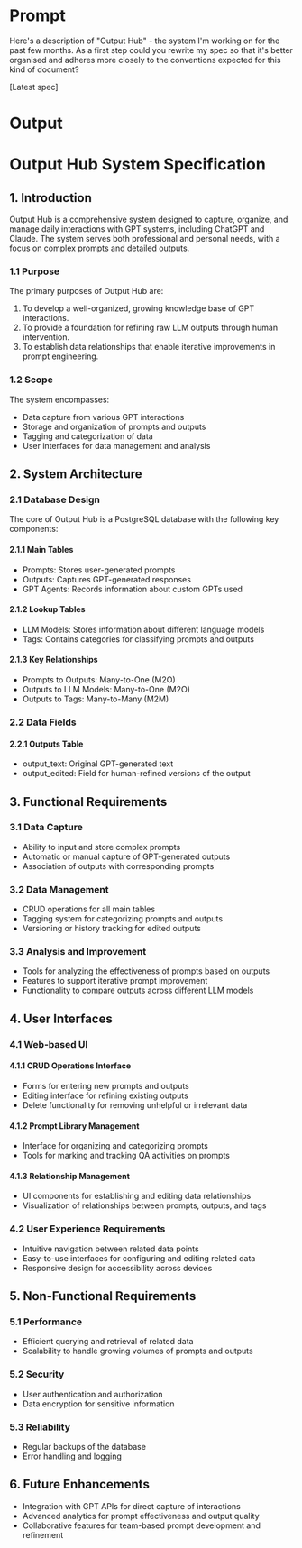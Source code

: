 # Prompt

Here's a description of "Output Hub" - the system I'm working on for the past few months. As a first step could you rewrite my spec so that it's better organised and adheres more closely to the conventions expected for this kind of document?

[Latest spec]

# Output

# Output Hub System Specification

## 1. Introduction

Output Hub is a comprehensive system designed to capture, organize, and manage daily interactions with GPT systems, including ChatGPT and Claude. The system serves both professional and personal needs, with a focus on complex prompts and detailed outputs.

### 1.1 Purpose

The primary purposes of Output Hub are:

1. To develop a well-organized, growing knowledge base of GPT interactions.
2. To provide a foundation for refining raw LLM outputs through human intervention.
3. To establish data relationships that enable iterative improvements in prompt engineering.

### 1.2 Scope

The system encompasses:
- Data capture from various GPT interactions
- Storage and organization of prompts and outputs
- Tagging and categorization of data
- User interfaces for data management and analysis

## 2. System Architecture

### 2.1 Database Design

The core of Output Hub is a PostgreSQL database with the following key components:

#### 2.1.1 Main Tables

- Prompts: Stores user-generated prompts
- Outputs: Captures GPT-generated responses
- GPT Agents: Records information about custom GPTs used

#### 2.1.2 Lookup Tables

- LLM Models: Stores information about different language models
- Tags: Contains categories for classifying prompts and outputs

#### 2.1.3 Key Relationships

- Prompts to Outputs: Many-to-One (M2O)
- Outputs to LLM Models: Many-to-One (M2O)
- Outputs to Tags: Many-to-Many (M2M)

### 2.2 Data Fields

#### 2.2.1 Outputs Table

- output_text: Original GPT-generated text
- output_edited: Field for human-refined versions of the output

## 3. Functional Requirements

### 3.1 Data Capture

- Ability to input and store complex prompts
- Automatic or manual capture of GPT-generated outputs
- Association of outputs with corresponding prompts

### 3.2 Data Management

- CRUD operations for all main tables
- Tagging system for categorizing prompts and outputs
- Versioning or history tracking for edited outputs

### 3.3 Analysis and Improvement

- Tools for analyzing the effectiveness of prompts based on outputs
- Features to support iterative prompt improvement
- Functionality to compare outputs across different LLM models

## 4. User Interfaces

### 4.1 Web-based UI

#### 4.1.1 CRUD Operations Interface

- Forms for entering new prompts and outputs
- Editing interface for refining existing outputs
- Delete functionality for removing unhelpful or irrelevant data

#### 4.1.2 Prompt Library Management

- Interface for organizing and categorizing prompts
- Tools for marking and tracking QA activities on prompts

#### 4.1.3 Relationship Management

- UI components for establishing and editing data relationships
- Visualization of relationships between prompts, outputs, and tags

### 4.2 User Experience Requirements

- Intuitive navigation between related data points
- Easy-to-use interfaces for configuring and editing related data
- Responsive design for accessibility across devices

## 5. Non-Functional Requirements

### 5.1 Performance

- Efficient querying and retrieval of related data
- Scalability to handle growing volumes of prompts and outputs

### 5.2 Security

- User authentication and authorization
- Data encryption for sensitive information

### 5.3 Reliability

- Regular backups of the database
- Error handling and logging

## 6. Future Enhancements

- Integration with GPT APIs for direct capture of interactions
- Advanced analytics for prompt effectiveness and output quality
- Collaborative features for team-based prompt development and refinement